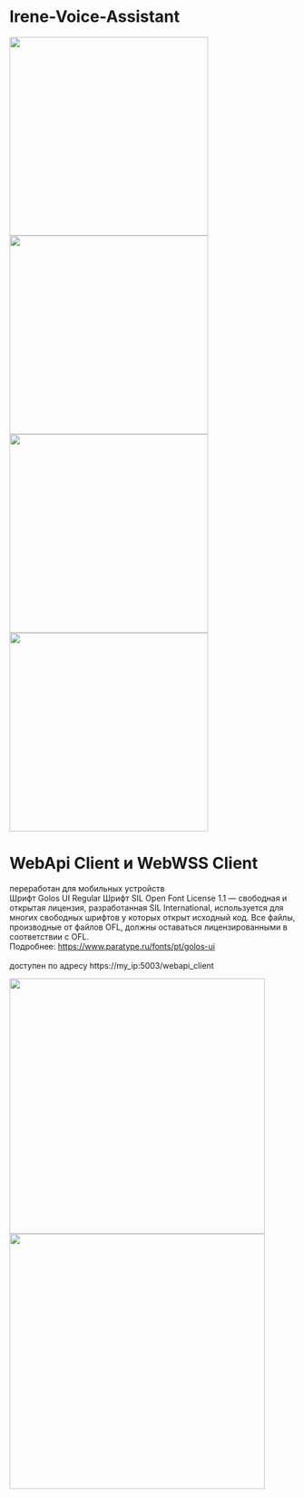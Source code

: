 # Irene-Voice-Assistant

<img src="https://github.com/Localhost2005/Irene-Voice-Assistant/assets/135964005/1f3d0efe-87c8-4a7f-97f0-e828ca7e7958" width="350">
<img src="https://github.com/Localhost2005/Irene-Voice-Assistant/assets/135964005/47caf1f4-5323-45d1-866e-03c7303199f1" width="350">
<img src="https://github.com/Localhost2005/Irene-Voice-Assistant/assets/135964005/18c85a10-0f53-4b48-a7ba-e865f840520c" width="350">
<img src="https://github.com/Localhost2005/Irene-Voice-Assistant/assets/135964005/6d10f8ac-362c-47e9-954c-9f21aad9fc5a" width="350">

# WebApi Client и WebWSS Client
переработан для мобильных устройств
<br />Шрифт Golos UI Regular 
Шрифт SIL Open Font License 1.1 — свободная и открытая лицензия, разработанная SIL International, используется для многих свободных шрифтов у которых открыт исходный код. Все файлы, производные от файлов OFL, должны оставаться лицензированными в соответствии с OFL.
<br />Подробнее: https://www.paratype.ru/fonts/pt/golos-ui
<br />
<br />доступен по адресу https://my_ip:5003/webapi_client

<img src="https://github.com/Localhost2005/Irene-Voice-Assistant/assets/135964005/f0171cc0-2e93-46a6-9ed3-1de4ba885ae4" width="450">
<img src="https://github.com/Localhost2005/Irene-Voice-Assistant/assets/135964005/064de2d3-2ae7-46c0-8c4b-938f2a9328ca" width="450">

